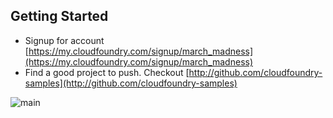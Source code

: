 ## Getting Started

- Signup for account [https://my.cloudfoundry.com/signup/march_madness](https://my.cloudfoundry.com/signup/march_madness)
- Find a good project to push. Checkout [http://github.com/cloudfoundry-samples](http://github.com/cloudfoundry-samples)


![main](/img/signup.png)